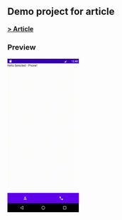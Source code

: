 Demo project for article
---

[**> Article**](https://github.com/keygenqt/articles/blob/currying/docs/article.md)

### Preview
<p>
<img src="../data/vokoscreen-2021-09-25_12-40-54.gif" width="32%"/>
</p>
